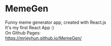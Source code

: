 # MemeGen
Funny meme generator app, created with React.js <br />
It's my first React App :)<br />
On Github Pages:<br />
https://mrjeyhun.github.io/MemeGen/
